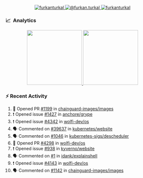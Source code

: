 <p align="center">
  <a href="https://linkedin.com/in/furkanturkal" target="blank">
    <img src="https://img.shields.io/badge/linkedin-%230077B5.svg?&style=for-the-badge&logo=linkedin&logoColor=white" alt="furkanturkal" />
  </a>
  <a href="https://medium.com/@furkan.turkal" target="blank">
    <img src="https://img.shields.io/badge/medium-%2312100E.svg?&style=for-the-badge&logo=medium&logoColor=white" alt="@furkan.turkal" />
  </a>
  <a href="https://twitter.com/furkanturkaI" target="blank">
    <img src="https://img.shields.io/badge/Twitter-1DA1F2?style=for-the-badge&logo=twitter&logoColor=white" alt="furkanturkaI" />
  </a>
</p>

### 📈 &nbsp;Analytics

<p align="center">
  <a href="https://coderstats.net/github/#Dentrax">
    <img height="180em" src="https://github-readme-stats-eight-theta.vercel.app/api?username=Dentrax&show_icons=true&theme=algolia&include_all_commits=true&count_private=true&line_height=26"/>
    <img height="180em" src="https://github-readme-stats-eight-theta.vercel.app/api/top-langs/?username=Dentrax&layout=compact&langs_count=8&theme=algolia&line_height=26"/>
  </a>
</p>

### :zap: Recent Activity

<!--START_SECTION:activity-->
1. 💪 Opened PR [#1199](https://github.com/chainguard-images/images/pull/1199) in [chainguard-images/images](https://github.com/chainguard-images/images)
2. ❗ Opened issue [#1427](https://github.com/anchore/grype/issues/1427) in [anchore/grype](https://github.com/anchore/grype)
3. ❗ Opened issue [#4342](https://github.com/wolfi-dev/os/issues/4342) in [wolfi-dev/os](https://github.com/wolfi-dev/os)
4. 🗣 Commented on [#39637](https://github.com/kubernetes/website/pull/39637#issuecomment-1672097566) in [kubernetes/website](https://github.com/kubernetes/website)
5. 🗣 Commented on [#1046](https://github.com/kubernetes-sigs/descheduler/issues/1046#issuecomment-1671404278) in [kubernetes-sigs/descheduler](https://github.com/kubernetes-sigs/descheduler)
6. 💪 Opened PR [#4298](https://github.com/wolfi-dev/os/pull/4298) in [wolfi-dev/os](https://github.com/wolfi-dev/os)
7. ❗ Opened issue [#938](https://github.com/kyverno/website/issues/938) in [kyverno/website](https://github.com/kyverno/website)
8. 🗣 Commented on [#1](https://github.com/idank/explainshell/issues/1#issuecomment-1663742245) in [idank/explainshell](https://github.com/idank/explainshell)
9. ❗ Opened issue [#4143](https://github.com/wolfi-dev/os/issues/4143) in [wolfi-dev/os](https://github.com/wolfi-dev/os)
10. 🗣 Commented on [#1142](https://github.com/chainguard-images/images/pull/1142#issuecomment-1658644600) in [chainguard-images/images](https://github.com/chainguard-images/images)
<!--END_SECTION:activity-->
